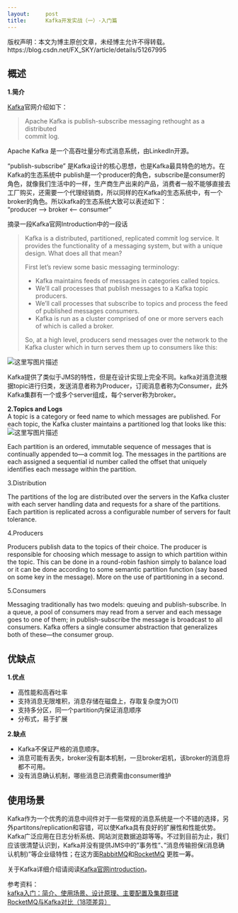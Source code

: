 ```yaml
---
layout:     post
title:      Kafka开发实战（一）-入门篇
---
```

<div id="article_content" class="article_content clearfix csdn-tracking-statistics" data-pid="blog" data-mod="popu_307" data-dsm="post">
								<div class="article-copyright">
					版权声明：本文为博主原创文章，未经博主允许不得转载。					https://blog.csdn.net/FX_SKY/article/details/51267995				</div>
								            <div id="content_views" class="markdown_views prism-atom-one-dark">
							<!-- flowchart 箭头图标 勿删 -->
							<svg xmlns="http://www.w3.org/2000/svg" style="display: none;"><path stroke-linecap="round" d="M5,0 0,2.5 5,5z" id="raphael-marker-block" style="-webkit-tap-highlight-color: rgba(0, 0, 0, 0);"></path></svg>
							<h2 id="概述">概述</h2>

<p><strong>1.简介</strong></p>

<p><a href="http://kafka.apache.org/" rel="nofollow">Kafka</a>官网介绍如下：</p>

<blockquote>
  <p>Apache Kafka is publish-subscribe messaging rethought as a distributed <br>
  commit log.</p>
</blockquote>

<p>Apache Kafka 是一个高吞吐量分布式消息系统，由LinkedIn开源。</p>

<p>“publish-subscribe” 是Kafka设计的核心思想，也是Kafka最具特色的地方。在Kafka的生态系统中 publish是一个producer的角色，subscribe是consumer的角色，就像我们生活中的一样，生产商生产出来的产品，消费者一般不能够直接去工厂购买，还需要一个代理经销商，所以同样的在Kafka的生态系统中，有一个broker的角色。所以kafka的生态系统大致可以表述如下： <br>
“producer —&gt; broker &lt;— consumer”</p>

<p>摘录一段Kafka官网Introduction中的一段话</p>

<blockquote>
  <p>Kafka is a distributed, partitioned, replicated commit log service. It <br>
  provides the functionality of a messaging system, but with a unique <br>
  design. What does all that mean?</p>
  
  <p>First let’s review some basic messaging terminology:</p>
  
  <ul>
  <li>Kafka maintains feeds of messages in categories called topics.</li>
  <li>We’ll call processes that publish messages to a Kafka topic    producers.</li>
  <li>We’ll call processes that subscribe to topics and process the feed of    published messages consumers.</li>
  <li>Kafka is run as a cluster comprised of one or more servers each of    which is called a broker.</li>
  </ul>
  
  <p>So, at a high level, producers send messages over the network to the <br>
  Kafka cluster which in turn serves them up to consumers like this:</p>
</blockquote>

<p><img src="http://kafka.apache.org/images/producer_consumer.png" alt="这里写图片描述" title=""></p>

<p>Kafka提供了类似于JMS的特性，但是在设计实现上完全不同。kafka对消息流根据topic进行归类，发送消息者称为Producer，订阅消息者称为Consumer，此外Kafka集群有一个或多个server组成，每个server称为broker。</p>

<p><strong>2.Topics and Logs</strong> <br>
A topic is a category or feed name to which messages are published. For each topic, the Kafka cluster maintains a partitioned log that looks like this: <br>
<img src="http://kafka.apache.org/images/log_anatomy.png" alt="这里写图片描述" title=""></p>

<p>Each partition is an ordered, immutable sequence of messages that is continually appended to—a commit log. The messages in the partitions are each assigned a sequential id number called the offset that uniquely identifies each message within the partition.</p>

<p>3.Distribution</p>

<p>The partitions of the log are distributed over the servers in the Kafka cluster with each server handling data and requests for a share of the partitions. Each partition is replicated across a configurable number of servers for fault tolerance.</p>

<p>4.Producers</p>

<p>Producers publish data to the topics of their choice. The producer is responsible for choosing which message to assign to which partition within the topic. This can be done in a round-robin fashion simply to balance load or it can be done according to some semantic partition function (say based on some key in the message). More on the use of partitioning in a second.</p>

<p>5.Consumers</p>

<p>Messaging traditionally has two models: queuing and publish-subscribe. In a queue, a pool of consumers may read from a server and each message goes to one of them; in publish-subscribe the message is broadcast to all consumers. Kafka offers a single consumer abstraction that generalizes both of these—the consumer group.</p>



<h2 id="优缺点">优缺点</h2>

<p><strong>1.优点</strong></p>

<ul>
<li>高性能和高吞吐率</li>
<li>支持消息无限堆积，消息存储在磁盘上，存取复杂度为O(1)</li>
<li>支持多分区，同一个partition内保证消息顺序</li>
<li>分布式，易于扩展</li>
</ul>

<p><strong>2.缺点</strong></p>

<ul>
<li>Kafka不保证严格的消息顺序。</li>
<li>消息可能有丢失，broker没有副本机制，一旦broker宕机，该broker的消息将都不可用。</li>
<li>没有消息确认机制，哪些消息已消费需由consumer维护</li>
</ul>



<h2 id="使用场景">使用场景</h2>

<p>Kafka作为一个优秀的消息中间件对于一些常规的消息系统是一个不错的选择，另外partitons/replication和容错，可以使Kafka具有良好的扩展性和性能优势。Kafka广泛应用在日志分析系统、网站浏览数据追踪等等。不过到目前为止，我们应该很清楚认识到，Kafka并没有提供JMS中的”事务性”、”消息传输担保(消息确认机制)”等企业级特性；在这方面<a href="http://www.rabbitmq.com/" rel="nofollow">RabbitMQ</a>和<a href="https://github.com/alibaba/RocketMQ" rel="nofollow">RocketMQ</a> 更胜一筹。</p>

<p>关于Kafka详细介绍请阅读<a href="http://kafka.apache.org/documentation.html#introduction" rel="nofollow">Kafka官网introduction</a>。</p>

<p>参考资料： <br>
<a href="http://www.cnblogs.com/likehua/p/3999538.html" rel="nofollow">kafka入门：简介、使用场景、设计原理、主要配置及集群搭建</a> <br>
<a href="https://github.com/alibaba/RocketMQ/wiki/rmq_vs_kafka" rel="nofollow">RocketMQ与Kafka对比（18项差异）</a></p>            </div>
						<link href="https://csdnimg.cn/release/phoenix/mdeditor/markdown_views-9e5741c4b9.css" rel="stylesheet">
                </div>